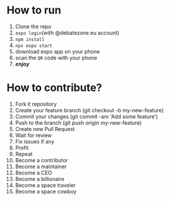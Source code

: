 # How to run

1. Clone the repo
2. `expo login`(with @debatezone.eu account)
2. `npm install`
3. `npx expo start`
4. download expo app on your phone
5. scan the `QR` code with your phone
6. **_enjoy_**

# How to contribute?

1. Fork it repository
2. Create your feature branch (git checkout -b my-new-feature)
3. Commit your changes (git commit -am 'Add some feature')
4. Push to the branch (git push origin my-new-feature)
5. Create new Pull Request
6. Wait for review
7. Fix issues if any
8. Profit
9. Repeat
10. Become a contributor
11. Become a maintainer
12. Become a CEO
13. Become a billionaire
14. Become a space traveler
15. Become a space cowboy
